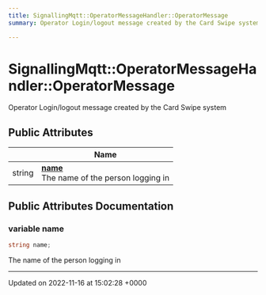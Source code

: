 ```yaml
---
title: SignallingMqtt::OperatorMessageHandler::OperatorMessage
summary: Operator Login/logout message created by the Card Swipe system 

---
```


# SignallingMqtt::OperatorMessageHandler::OperatorMessage



Operator Login/logout message created by the Card Swipe system 

## Public Attributes

|                | Name           |
| -------------- | -------------- |
| string | **[name](/SignallingSystem-doc/vb/Classes/classSignallingMqtt_1_1OperatorMessageHandler_1_1OperatorMessage/#variable-name)** <br>The name of the person logging in  |

## Public Attributes Documentation

### variable name

```csharp
string name;
```

The name of the person logging in 

-------------------------------

Updated on 2022-11-16 at 15:02:28 +0000